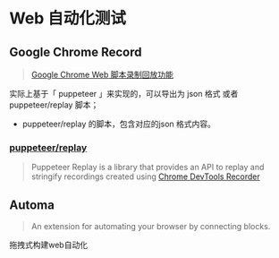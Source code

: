 # Web 自动化测试



## Google Chrome Record

> [Google Chrome Web 脚本录制回放功能](https://zhuanlan.zhihu.com/p/433660722)

实际上基于「 puppeteer 」来实现的，可以导出为 json 格式 或者 puppeteer/replay 脚本；

- puppeteer/replay 的脚本，包含对应的json 格式内容。

### [puppeteer/replay](https://github.com/puppeteer/replay)

> Puppeteer Replay is a library that provides an API to replay and stringify recordings created using [Chrome DevTools Recorder](https://developer.chrome.com/docs/devtools/recorder/)



## Automa

> An extension for automating your browser by connecting blocks.

拖拽式构建web自动化